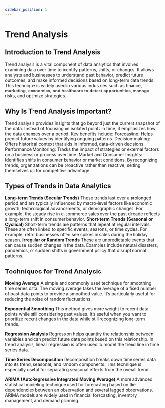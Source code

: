 ```yaml
---
sidebar_position: 1
---
```

# Trend Analysis

## Introduction to Trend Analysis

Trend analysis is a vital component of data analytics that involves examining data over time to identify patterns, shifts, or changes. It allows analysts and businesses to understand past behavior, predict future outcomes, and make informed decisions based on long-term data trends. This technique is widely used in various industries such as finance, marketing, economics, and healthcare to detect opportunities, manage risks, and optimize strategies.

## Why Is Trend Analysis Important?

Trend analysis provides insights that go beyond just the current snapshot of the data. Instead of focusing on isolated points in time, it emphasizes how the data changes over a period. Key benefits include:
Forecasting: Helps predict future values by identifying ongoing patterns.
Decision-making: Offers historical context that aids in informed, data-driven decisions.
Performance Monitoring: Tracks the impact of strategies or external factors on a business or process over time.
Market and Consumer Insights: Identifies shifts in consumer behavior or market conditions.
By recognizing trends, organizations can be proactive rather than reactive, setting themselves up for competitive advantage.

## Types of Trends in Data Analytics

**Long-term Trends (Secular Trends)**
These trends last over a prolonged period and are typically influenced by macro-level factors like economic growth, technological advancements, or demographic changes. For example, the steady rise in e-commerce sales over the past decade reflects a long-term shift in consumer behavior.
**Short-term Trends (Seasonal or Cyclical)**
Short-term trends are patterns that repeat at regular intervals. These are often linked to specific events, seasons, or time cycles. For example, retail businesses often see spikes in sales during the holiday season.
**Irregular or Random Trends**
These are unpredictable events that can cause sudden changes in the data. Examples include natural disasters, pandemics, or sudden shifts in government policy that disrupt normal patterns.

## Techniques for Trend Analysis

**Moving Average**
A simple and commonly used technique for smoothing time series data. The moving average takes the average of a fixed number of past data points to provide a smoothed value. It’s particularly useful for reducing the noise of random fluctuations.

**Exponential Smoothing**
This method gives more weight to recent data points while still considering past values. It’s useful when you want to prioritize recent changes in the data while still recognizing long-term trends.

**Regression Analysis**
Regression helps quantify the relationship between variables and can predict future data points based on this relationship. In trend analysis, linear regression is often used to model the trend line in time series data.

**Time Series Decomposition**
Decomposition breaks down time series data into its trend, seasonal, and random components. This technique is especially useful for separating seasonal effects from the overall trend.

**ARIMA (AutoRegressive Integrated Moving Average)**
A more advanced statistical modeling technique used for forecasting based on the dependencies between an observation and several lagged observations. ARIMA models are widely used in financial forecasting, inventory management, and demand planning.
